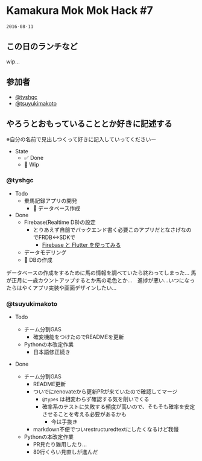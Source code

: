 # Kamakura Mok Mok Hack #7

`2016-08-11`

## この日のランチなど
wip...


## 参加者

- [@tyshgc](http://twitter.com/tyshgc)
- [@tsuyukimakoto](https://twitter.com/everes)

## やろうとおもっていることとか好きに記述する
※自分の名前で見出しつくって好きに記入していってくださいー

- State
  - ✅ Done
  - 🚧 Wip

### @tyshgc

- Todo
  - 乗馬記録アプリの開発
    - 🚧 データベース作成
- Done
  - Firebase(Realtime DB)の設定
    - とりあえず自前でバックエンド書く必要このアプリだとなさげなのでFRDB<->SDKで
      - [Firebase と Flutter を使ってみる](https://firebase.google.com/docs/flutter/setup?hl=ja)
  - データモデリング
  - 🚧 DBの作成

データベースの作成をするために馬の情報を調べていたら終わってしまった…
馬が正月に一歳カウントアップするとか馬の毛色とか…　進捗が悪い…いつになったらはやくアプリ実装や画面デザインしたい…

### @tsuyukimakoto

- Todo
  - チーム分割GAS
    - 確変機能をつけたのでREADMEを更新
  - Pythonの本改定作業
    - 日本語修正続き

- Done
  - チーム分割GAS
    - README更新
    - ついでにrenovateから更新PRが来ていたので確認してマージ
      - `@types` は相変わらず確認する気を削いでくる
      - 確率系のテストに失敗する頻度が高いので、そもそも確率を安定させることを考える必要があるかも
        - 今は手抜き
    - markdown不便でついrestructuredtextにしたくなるけど我慢
  - Pythonの本改定作業
    - PR見たり雑用したり…
    - 80行くらい見直しが進んだ
